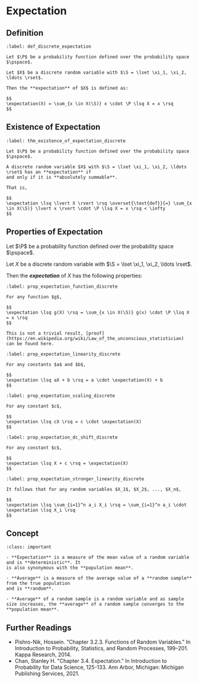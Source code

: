 # Expectation

## Definition

```{prf:definition} Expectation
:label: def_discrete_expectation

Let $\P$ be a probability function defined over the probability space $\pspace$.

Let $X$ be a discrete random variable with $\S = \lset \xi_1, \xi_2, \ldots \rset$.

Then the **expectation** of $X$ is defined as:

$$
\expectation(X) = \sum_{x \in X(\S)} x \cdot \P \lsq X = x \rsq
$$
```

## Existence of Expectation

```{prf:theorem} Existence of Expectation
:label: thm_existence_of_expectation_discrete

Let $\P$ be a probability function defined over the probability space $\pspace$.

A discrete random variable $X$ with $\S = \lset \xi_1, \xi_2, \ldots \rset$ has an **expectation** if 
and only if it is **absolutely summable**.

That is, 

$$
\expectation \lsq \lvert X \rvert \rsq \overset{\text{def}}{=} \sum_{x \in X(\S)} \lvert x \rvert \cdot \P \lsq X = x \rsq < \infty
$$
```

## Properties of Expectation

Let $\P$ be a probability function defined over the probability space $\pspace$.

Let $X$ be a discrete random variable with $\S = \lset \xi_1, \xi_2, \ldots \rset$.

Then the ***expectation*** of $X$ has the following properties:

```{prf:property} The Law of The Unconscious Statistician
:label: prop_expectation_function_discrete

For any function $g$,

$$
\expectation \lsq g(X) \rsq = \sum_{x \in X(\S)} g(x) \cdot \P \lsq X = x \rsq
$$

This is not a trivial result, [proof](https://en.wikipedia.org/wiki/Law_of_the_unconscious_statistician)
can be found here.
```

```{prf:property} Linearity
:label: prop_expectation_linearity_discrete

For any constants $a$ and $b$, 

$$
\expectation \lsq aX + b \rsq = a \cdot \expectation(X) + b
$$
```

```{prf:property} Scaling
:label: prop_expectation_scaling_discrete

For any constant $c$,

$$
\expectation \lsq cX \rsq = c \cdot \expectation(X)
$$
```

```{prf:property} DC Shift
:label: prop_expectation_dc_shift_discrete

For any constant $c$,

$$
\expectation \lsq X + c \rsq = \expectation(X)
$$
```

```{prf:property} Stronger Linearity
:label: prop_expectation_stronger_linearity_discrete

It follows that for any random variables $X_1$, $X_2$, ..., $X_n$,

$$
\expectation \lsq \sum_{i=1}^n a_i X_i \rsq = \sum_{i=1}^n a_i \cdot \expectation \lsq X_i \rsq
$$
```

## Concept

````{admonition} Concept
:class: important

- **Expectation** is a measure of the mean value of a random variable and is **deterministic**. It
is also synonymous with the **population mean**.

- **Average** is a measure of the average value of a **random sample** from the true population
and is **random**.

- **Average** of a random sample is a random variable and as sample size increases, the **average** of a random sample converges to the **population mean**.
````

## Further Readings

- Pishro-Nik, Hossein. "Chapter 3.2.3. Functions of Random Variables." In Introduction to Probability, Statistics, and Random Processes, 199–201. Kappa Research, 2014. 
- Chan, Stanley H. "Chapter 3.4. Expectation." In Introduction to Probability for Data Science, 125-133. Ann Arbor, Michigan: Michigan Publishing Services, 2021. 
